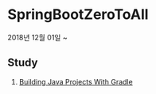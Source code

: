 # SpringBootZeroToAll 
2018년 12월 01일 ~

## Study
1. [Building Java Projects With Gradle](https://spring.io/guides/gs/gradle/#initial)

